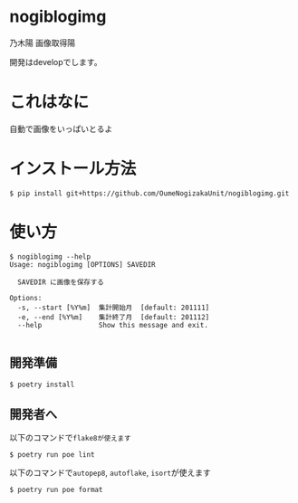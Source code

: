 # nogiblogimg
乃木陽
画像取得陽

開発はdevelopでします。

# これはなに

自動で画像をいっぱいとるよ

# インストール方法

```
$ pip install git+https://github.com/OumeNogizakaUnit/nogiblogimg.git
```

# 使い方

```
$ nogiblogimg --help
Usage: nogiblogimg [OPTIONS] SAVEDIR

  SAVEDIR に画像を保存する

Options:
  -s, --start [%Y%m]  集計開始月  [default: 201111]
  -e, --end [%Y%m]    集計終了月  [default: 201112]
  --help              Show this message and exit.


```

## 開発準備

```
$ poetry install
```

## 開発者へ

以下のコマンドで`flake8が使えます`

```
$ poetry run poe lint
```

以下のコマンドで`autopep8`, `autoflake`, `isort`が使えます

```
$ poetry run poe format
```
